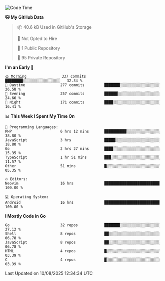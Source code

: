 
<!--START_SECTION:waka-->
![Code Time](http://img.shields.io/badge/Code%20Time-6%2C165%20hrs%2046%20mins-blue)

**🐱 My GitHub Data** 

> 📦 40.6 kB Used in GitHub's Storage 
 > 
> 🚫 Not Opted to Hire
 > 
> 📜 1 Public Repository 
 > 
> 🔑 95 Private Repository 
 > 
**I'm an Early 🐤** 

```text
🌞 Morning                337 commits         ████████░░░░░░░░░░░░░░░░░   32.34 % 
🌆 Daytime                277 commits         ███████░░░░░░░░░░░░░░░░░░   26.58 % 
🌃 Evening                257 commits         ██████░░░░░░░░░░░░░░░░░░░   24.66 % 
🌙 Night                  171 commits         ████░░░░░░░░░░░░░░░░░░░░░   16.41 % 
```


📊 **This Week I Spent My Time On** 

```text
💬 Programming Languages: 
PHP                      6 hrs 12 mins       ██████████░░░░░░░░░░░░░░░   38.80 % 
JavaScript               3 hrs               █████░░░░░░░░░░░░░░░░░░░░   18.80 % 
Go                       2 hrs 27 mins       ████░░░░░░░░░░░░░░░░░░░░░   15.35 % 
TypeScript               1 hr 51 mins        ███░░░░░░░░░░░░░░░░░░░░░░   11.57 % 
Other                    51 mins             █░░░░░░░░░░░░░░░░░░░░░░░░   05.35 % 

🔥 Editors: 
Neovim                   16 hrs              █████████████████████████   100.00 % 

💻 Operating System: 
Android                  16 hrs              █████████████████████████   100.00 % 
```

**I Mostly Code in Go** 

```text
Go                       32 repos            ███████░░░░░░░░░░░░░░░░░░   27.12 % 
Shell                    8 repos             ██░░░░░░░░░░░░░░░░░░░░░░░   06.78 % 
JavaScript               8 repos             ██░░░░░░░░░░░░░░░░░░░░░░░   06.78 % 
HTML                     4 repos             █░░░░░░░░░░░░░░░░░░░░░░░░   03.39 % 
C                        4 repos             █░░░░░░░░░░░░░░░░░░░░░░░░   03.39 % 
```




 Last Updated on 10/08/2025 12:34:34 UTC
<!--END_SECTION:waka-->
